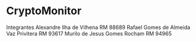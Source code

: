 # CryptoMonitor

Integrantes
Alexandre Ilha de Vilhena RM 88689
Rafael Gomes de Almeida Vaz Privitera RM 93617
Murilo de Jesus Gomes Rocham RM 94965


